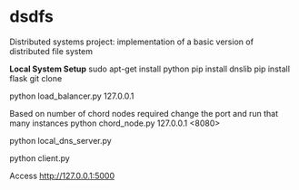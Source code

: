 # dsdfs
Distributed systems project: implementation of a basic version of distributed file system

**Local System Setup**
sudo apt-get install python
pip install dnslib
pip install flask
git clone

python load_balancer.py 127.0.0.1

Based on number of chord nodes required change the port and run that many instances
python chord_node.py 127.0.0.1 <8080> 

python local_dns_server.py

python client.py

Access http://127.0.0.1:5000
